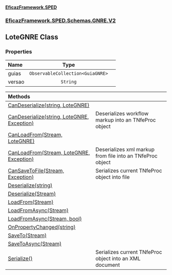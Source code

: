 #### [EficazFramework.SPED](EficazFrameworkSPED.md 'EficazFramework SPED')
### [EficazFramework.SPED.Schemas.GNRE.V2](EficazFramework.SPED.Schemas.GNRE.V2.md 'EficazFramework.SPED.Schemas.GNRE.V2')

## LoteGNRE Class
### Properties

| Name | Type | |
| :--- | :---: | :--- |
| guias | `ObservableCollection<GuiaGNRE>` |  |
| versao | `String` |  |

| Methods | |
| :--- | :--- |
| [CanDeserialize(string, LoteGNRE)](EficazFramework.SPED.Schemas.GNRE.V2/LoteGNRE/CanDeserialize(string,LoteGNRE).md 'EficazFramework.SPED.Schemas.GNRE.V2.LoteGNRE.CanDeserialize(string, EficazFramework.SPED.Schemas.GNRE.V2.LoteGNRE)') | |
| [CanDeserialize(string, LoteGNRE, Exception)](EficazFramework.SPED.Schemas.GNRE.V2/LoteGNRE/CanDeserialize(string,LoteGNRE,Exception).md 'EficazFramework.SPED.Schemas.GNRE.V2.LoteGNRE.CanDeserialize(string, EficazFramework.SPED.Schemas.GNRE.V2.LoteGNRE, System.Exception)') | Deserializes workflow markup into an TNfeProc object |
| [CanLoadFrom(Stream, LoteGNRE)](EficazFramework.SPED.Schemas.GNRE.V2/LoteGNRE/CanLoadFrom(Stream,LoteGNRE).md 'EficazFramework.SPED.Schemas.GNRE.V2.LoteGNRE.CanLoadFrom(System.IO.Stream, EficazFramework.SPED.Schemas.GNRE.V2.LoteGNRE)') | |
| [CanLoadFrom(Stream, LoteGNRE, Exception)](EficazFramework.SPED.Schemas.GNRE.V2/LoteGNRE/CanLoadFrom(Stream,LoteGNRE,Exception).md 'EficazFramework.SPED.Schemas.GNRE.V2.LoteGNRE.CanLoadFrom(System.IO.Stream, EficazFramework.SPED.Schemas.GNRE.V2.LoteGNRE, System.Exception)') | Deserializes xml markup from file into an TNfeProc object |
| [CanSaveToFile(Stream, Exception)](EficazFramework.SPED.Schemas.GNRE.V2/LoteGNRE/CanSaveToFile(Stream,Exception).md 'EficazFramework.SPED.Schemas.GNRE.V2.LoteGNRE.CanSaveToFile(System.IO.Stream, System.Exception)') | Serializes current TNfeProc object into file |
| [Deserialize(string)](EficazFramework.SPED.Schemas.GNRE.V2/LoteGNRE/Deserialize(string).md 'EficazFramework.SPED.Schemas.GNRE.V2.LoteGNRE.Deserialize(string)') | |
| [Deserialize(Stream)](EficazFramework.SPED.Schemas.GNRE.V2/LoteGNRE/Deserialize(Stream).md 'EficazFramework.SPED.Schemas.GNRE.V2.LoteGNRE.Deserialize(System.IO.Stream)') | |
| [LoadFrom(Stream)](EficazFramework.SPED.Schemas.GNRE.V2/LoteGNRE/LoadFrom(Stream).md 'EficazFramework.SPED.Schemas.GNRE.V2.LoteGNRE.LoadFrom(System.IO.Stream)') | |
| [LoadFromAsync(Stream)](EficazFramework.SPED.Schemas.GNRE.V2/LoteGNRE/LoadFromAsync(Stream).md 'EficazFramework.SPED.Schemas.GNRE.V2.LoteGNRE.LoadFromAsync(System.IO.Stream)') | |
| [LoadFromAsync(Stream, bool)](EficazFramework.SPED.Schemas.GNRE.V2/LoteGNRE/LoadFromAsync(Stream,bool).md 'EficazFramework.SPED.Schemas.GNRE.V2.LoteGNRE.LoadFromAsync(System.IO.Stream, bool)') | |
| [OnPropertyChanged(string)](EficazFramework.SPED.Schemas.GNRE.V2/LoteGNRE/OnPropertyChanged(string).md 'EficazFramework.SPED.Schemas.GNRE.V2.LoteGNRE.OnPropertyChanged(string)') | |
| [SaveTo(Stream)](EficazFramework.SPED.Schemas.GNRE.V2/LoteGNRE/SaveTo(Stream).md 'EficazFramework.SPED.Schemas.GNRE.V2.LoteGNRE.SaveTo(System.IO.Stream)') | |
| [SaveToAsync(Stream)](EficazFramework.SPED.Schemas.GNRE.V2/LoteGNRE/SaveToAsync(Stream).md 'EficazFramework.SPED.Schemas.GNRE.V2.LoteGNRE.SaveToAsync(System.IO.Stream)') | |
| [Serialize()](EficazFramework.SPED.Schemas.GNRE.V2/LoteGNRE/Serialize().md 'EficazFramework.SPED.Schemas.GNRE.V2.LoteGNRE.Serialize()') | Serializes current TNfeProc object into an XML document |
